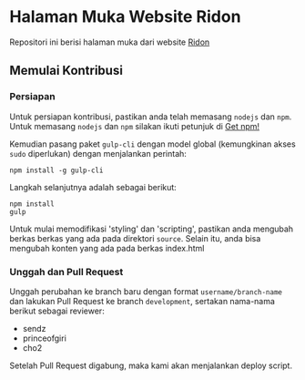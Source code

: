 # Halaman Muka Website Ridon

Repositori ini berisi halaman muka dari website [Ridon](http://ridon.id/)

## Memulai Kontribusi

### Persiapan

Untuk persiapan kontribusi, pastikan anda telah memasang `nodejs` dan `npm`. Untuk memasang `nodejs` dan `npm` silakan ikuti petunjuk di [Get npm!](https://www.npmjs.com/get-npm)

Kemudian pasang paket `gulp-cli` dengan model global (kemungkinan akses `sudo` diperlukan) dengan menjalankan perintah:
```
npm install -g gulp-cli
```

Langkah selanjutnya adalah sebagai berikut:
```
npm install
gulp
```

Untuk mulai memodifikasi 'styling' dan 'scripting', pastikan anda mengubah berkas berkas yang ada pada direktori `source`. Selain itu, anda bisa mengubah konten yang ada pada berkas index.html

### Unggah dan Pull Request

Unggah perubahan ke branch baru dengan format `username/branch-name` dan lakukan Pull Request ke branch `development`, sertakan nama-nama berikut sebagai reviewer:
- sendz
- princeofgiri
- cho2

Setelah Pull Request digabung, maka kami akan menjalankan deploy script.

